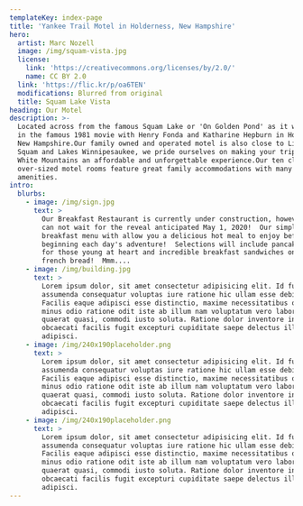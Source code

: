 ```yaml
---
templateKey: index-page
title: 'Yankee Trail Motel in Holderness, New Hampshire'
hero:
  artist: Marc Nozell
  image: /img/squam-vista.jpg
  license:
    link: 'https://creativecommons.org/licenses/by/2.0/'
    name: CC BY 2.0
  link: 'https://flic.kr/p/oa6TEN'
  modifications: Blurred from original
  title: Squam Lake Vista
heading: Our Motel
description: >-
  Located across from the famous Squam Lake or 'On Golden Pond' as it was known
  in the famous 1981 movie with Henry Fonda and Katharine Hepburn in Holderness,
  New Hampshire.Our family owned and operated motel is also close to Little
  Squam and Lakes Winnipesaukee, we pride ourselves on making your trip to the
  White Mountains an affordable and unforgettable experience.Our ten clean,
  over-sized motel rooms feature great family accommodations with many
  amenities.
intro:
  blurbs:
    - image: /img/sign.jpg
      text: >
        Our Breakfast Restaurant is currently under construction, however, we
        can not wait for the reveal anticipated May 1, 2020!  Our simple
        breakfast menu with allow you a delicious hot meal to enjoy before
        beginning each day's adventure!  Selections will include pancake pops
        for those young at heart and incredible breakfast sandwiches on grilled
        french bread!  Mmm....
    - image: /img/building.jpg
      text: >
        Lorem ipsum dolor, sit amet consectetur adipisicing elit. Id fuga beatae
        assumenda consequatur voluptas iure ratione hic ullam esse debitis.
        Facilis eaque adipisci esse distinctio, maxime necessitatibus officia
        minus odio ratione odit iste ab illum nam voluptatum vero laborum
        quaerat quasi, commodi iusto soluta. Ratione dolor inventore in
        obcaecati facilis fugit excepturi cupiditate saepe delectus illo optio
        adipisci.
    - image: /img/240x190placeholder.png
      text: >
        Lorem ipsum dolor, sit amet consectetur adipisicing elit. Id fuga beatae
        assumenda consequatur voluptas iure ratione hic ullam esse debitis.
        Facilis eaque adipisci esse distinctio, maxime necessitatibus officia
        minus odio ratione odit iste ab illum nam voluptatum vero laborum
        quaerat quasi, commodi iusto soluta. Ratione dolor inventore in
        obcaecati facilis fugit excepturi cupiditate saepe delectus illo optio
        adipisci.
    - image: /img/240x190placeholder.png
      text: >
        Lorem ipsum dolor, sit amet consectetur adipisicing elit. Id fuga beatae
        assumenda consequatur voluptas iure ratione hic ullam esse debitis.
        Facilis eaque adipisci esse distinctio, maxime necessitatibus officia
        minus odio ratione odit iste ab illum nam voluptatum vero laborum
        quaerat quasi, commodi iusto soluta. Ratione dolor inventore in
        obcaecati facilis fugit excepturi cupiditate saepe delectus illo optio
        adipisci.
---
```


